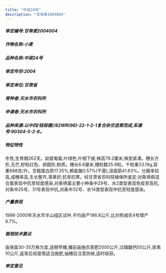 ```yaml
---
title: "中梁24号"
description: "甘审麦2004004"
---
```

##### 审定编号:甘审麦2004004

##### 作物名称:小麦

##### 品种名称:中梁24号

##### 审定年份:2004

##### 审定单位:甘肃省

##### 育种者:天水市农科所

##### 申请者:天水市农科所

##### 品种来源:以中四/钱保德//82WR(96)-22-1-2-1复合杂交选育而成,系谱号:90304-5-2-8。

##### 特征特性
冬性,生育期262天。幼苗匍匐,叶绿色,叶相下披,株高79.2厘米,株型紧凑。穗长方形,无芒,籽粒红色、卵圆形,粉质。穗长6.6厘米,穗粒数25.9粒。千粒重33.19g,容重688克/升。含粗蛋白质17.35%,赖氨酸0.57%(干基),湿面筋41.63%。分蘖率较高,成穗率高,生长整齐,落黄好;抗旱抗寒。经甘肃省农科院植保所鉴定:对条锈病混合菌表现中抗至轻度感染,对条锈菌主要小种条中29号、水2类型表现免疫至高抗,对条中25号、31号表现中抗,对条中32号、水14类型表现中抗至轻度感染。

##### 产量表现
1998-2000年天水市半山组区试中,平均亩产196.8公斤,比对照咸农4号增产9.7%。

##### 栽培技术要点
亩保苗30-35万株为宜,适期早播,播前亩施农家肥2000公斤,过磷酸钙50公斤,尿素10公斤,返青后视苗情适当施肥,抽穗后注意防蚜,适时收获。

##### 审定意见


